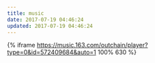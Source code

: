 ```yaml
---
title: music
date: 2017-07-19 04:46:24
updated: 2017-07-19 04:46:24
---
```

{% iframe https://music.163.com/outchain/player?type=0&id=572409684&auto=1 100% 630 %}
 
       